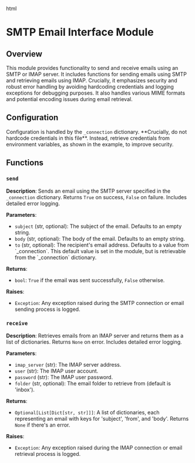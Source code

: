 html
<h1>SMTP Email Interface Module</h1>

<h2>Overview</h2>
<p>This module provides functionality to send and receive emails using an SMTP or IMAP server. It includes functions for sending emails using SMTP and retrieving emails using IMAP.  Crucially, it emphasizes security and robust error handling by avoiding hardcoding credentials and logging exceptions for debugging purposes.  It also handles various MIME formats and potential encoding issues during email retrieval.</p>

<h2>Configuration</h2>
<p>Configuration is handled by the <code>_connection</code> dictionary.  **Crucially, do not hardcode credentials in this file**. Instead, retrieve credentials from environment variables, as shown in the example, to improve security.</p>

<h2>Functions</h2>

<h3><code>send</code></h3>

<p><strong>Description</strong>: Sends an email using the SMTP server specified in the <code>_connection</code> dictionary.  Returns <code>True</code> on success, <code>False</code> on failure. Includes detailed error logging.</p>

<p><strong>Parameters</strong>:</p>
<ul>
  <li><code>subject</code> (str, optional): The subject of the email. Defaults to an empty string.</li>
  <li><code>body</code> (str, optional): The body of the email. Defaults to an empty string.</li>
  <li><code>to</code> (str, optional): The recipient's email address. Defaults to a value from `_connection`.  This default value is set in the module, but is retrievable from the `_connection` dictionary.</li>
</ul>

<p><strong>Returns</strong>:</p>
<ul>
  <li><code>bool</code>: <code>True</code> if the email was sent successfully, <code>False</code> otherwise.</li>
</ul>

<p><strong>Raises</strong>:</p>
<ul>
  <li><code>Exception</code>: Any exception raised during the SMTP connection or email sending process is logged.</li>
</ul>


<h3><code>receive</code></h3>

<p><strong>Description</strong>: Retrieves emails from an IMAP server and returns them as a list of dictionaries. Returns <code>None</code> on error. Includes detailed error logging.</p>

<p><strong>Parameters</strong>:</p>
<ul>
  <li><code>imap_server</code> (str): The IMAP server address.</li>
  <li><code>user</code> (str): The IMAP user account.</li>
  <li><code>password</code> (str): The IMAP user password.</li>
  <li><code>folder</code> (str, optional): The email folder to retrieve from (default is 'inbox').</li>
</ul>

<p><strong>Returns</strong>:</p>
<ul>
  <li><code>Optional[List[Dict[str, str]]]</code>: A list of dictionaries, each representing an email with keys for 'subject', 'from', and 'body'. Returns <code>None</code> if there's an error.</li>
</ul>

<p><strong>Raises</strong>:</p>
<ul>
  <li><code>Exception</code>: Any exception raised during the IMAP connection or email retrieval process is logged.</li>
</ul>